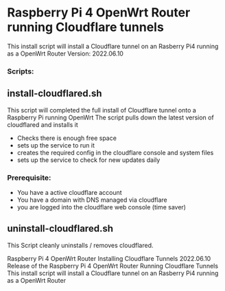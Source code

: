 # Raspberry Pi 4 OpenWrt Router running Cloudflare tunnels

This install script will install a Cloudflare tunnel on an Rasberry Pi4 running as a OpenWrt Router
Version: 2022.06.10

### Scripts:



## install-cloudflared.sh
This script will completed the full install of Cloudflare tunnel onto a Raspberry Pi running OpenWrt
The script pulls down the latest version of cloudflared and installs it
- Checks there is enough free space
- sets up the service to run it 
- creates the required config in the cloudflare console and  system files
- sets up the service to check for new updates daily

### Prerequisite:
- You have a active cloudflare account
- You have a domain with DNS managed via cloudflare
- you are logged into the cloudflare web console (time saver)


## uninstall-cloudflared.sh
This Script cleanly uninstalls / removes cloudflared.


Raspberry Pi 4 OpenWrt Router Installing Cloudflare Tunnels
2022.06.10 Release of the Raspberry Pi 4 OpenWrt Router Running Cloudflare Tunnels
This install script will install a Cloudflare tunnel on an Rasberry Pi4 running as a OpenWrt Router

